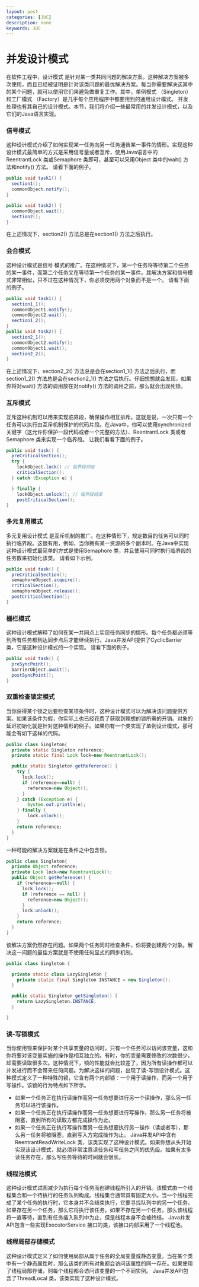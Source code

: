 ```yaml
---
layout: post
categories: [JUC]
description: none
keywords: JUC
---
```

# 并发设计模式
在软件工程中，设计模式 是针对某一类共同问题的解决方案。这种解决方案被多次使用，而且已经被证明是针对该类问题的最优解决方案。每当你需要解决这其中的某个问题，就可以使用它们来避免做重复工作。其中，单例模式 （Singleton）和工厂模式 （Factory）是几乎每个应用程序中都要用到的通用设计模式。
并发处理也有其自己的设计模式。本节，我们将介绍一些最常用的并发设计模式，以及它们的Java语言实现。

### 信号模式
这种设计模式介绍了如何实现某一任务向另一任务通告某一事件的情形。实现这种设计模式最简单的方式是采用信号量或者互斥，使用Java语言中的ReentrantLock 类或Semaphore 类即可，甚至可以采用Object 类中的wait() 方法和notify() 方法。
请看下面的例子。
```java
public void task1() {
  section1();
  commonObject.notify();
}

public void task2() {
  commonObject.wait();
  section2();
}
```
在上述情况下，section2() 方法总是在section1() 方法之后执行。

### 会合模式
这种设计模式是信号 模式的推广。在这种情况下，第一个任务将等待第二个任务的某一事件，而第二个任务又在等待第一个任务的某一事件。其解决方案和信号模式非常相似，只不过在这种情况下，你必须使用两个对象而不是一个。
请看下面的例子。
```java
public void task1() {
  section1_1();
  commonObject1.notify();
  commonObject2.wait();
  section1_2();
}
public void task2() {
  section2_1();
  commonObject2.notify();
  commonObject1.wait();
  section2_2();
}
```
在上述情况下，section2_2() 方法总是会在section1_1() 方法之后执行，而section1_2() 方法总是会在section2_1() 方法之后执行。仔细想想就会发现，如果你将对wait() 方法的调用放在对notify() 方法的调用之前，那么就会出现死锁。

### 互斥模式
互斥这种机制可以用来实现临界段，确保操作相互排斥。这就是说，一次只有一个任务可以执行由互斥机制保护的代码片段。在Java中，你可以使用synchronized 关键字（这允许你保护一段代码或者一个完整的方法）、ReentrantLock 类或者Semaphore 类来实现一个临界段。
让我们看看下面的例子。
```java
public void task() {
  preCriticalSection();
  try {
    lockObject.lock() // 临界段开始
    criticalSection();
  } catch (Exception e) {

  } finally {
    lockObject.unlock(); // 临界段结束
    postCriticalSection();
}
```
### 多元复用模式
多元复用设计模式 是互斥机制的推广。在这种情形下，规定数目的任务可以同时执行临界段。这很有用，例如，当你拥有某一资源的多个副本时。在Java中实现这种设计模式最简单的方式是使用Semaphore 类，并且使用可同时执行临界段的任务数来初始化该类。
请看如下示例。
```java
public void task() {
  preCriticalSection();
  semaphoreObject.acquire();
  criticalSection();
  semaphoreObject.release();
  postCriticalSection();
}
```
### 栅栏模式
这种设计模式解释了如何在某一共同点上实现任务同步的情形。每个任务都必须等到所有任务都到达同步点后才能继续执行。Java并发API提供了CyclicBarrier 类，它是这种设计模式的一个实现。
请看下面的例子。
```java
public void task() {
  preSyncPoint();
  barrierObject.await();
  postSyncPoint();
}
```
### 双重检查锁定模式
当你获得某个锁之后要检查某项条件时，这种设计模式可以为解决该问题提供方案。如果该条件为假，你实际上也已经花费了获取到理想的锁所需的开销。对象的延迟初始化就是针对这种情形的例子。如果你有一个类实现了单例设计模式，那可能会有如下这样的代码。
```java
public class Singleton{
  private static Singleton reference;
  private static final Lock lock=new ReentrantLock();

  public static Singleton getReference() {
    try {
      lock.lock();
      if (reference==null) {
        reference=new Object();
      }
    } catch (Exception e) {
        System.out.println(e);
    } finally {
        lock.unlock();
    }
    return reference;
  }
}
```
一种可能的解决方案就是在条件之中包含锁。
```java
public class Singleton{
  private Object reference;
  private Lock lock=new ReentrantLock();
  public Object getReference() {
    if (reference==null) {
      lock.lock();
      if (reference == null) {
        reference=new Object();
      }
      lock.unlock();
    }
    return reference;
  }
}
```
该解决方案仍然存在问题。如果两个任务同时检查条件，你将要创建两个对象。解决这一问题的最佳方案就是不使用任何显式的同步机制。
```Java
public class Singleton {

  private static class LazySingleton {
    private static final Singleton INSTANCE = new Singleton();
  }

  public static Singleton getSingleton() {
    return LazySingleton.INSTANCE;
  }

}
```
### 读-写锁模式
当你使用锁来保护对某个共享变量的访问时，只有一个任务可以访问该变量，这和你将要对该变量实施的操作是相互独立的。有时，你的变量需要修改的次数很少，却需要读取很多次。这种情况下，锁的性能就会比较差了，因为所有读操作都可以并发进行而不会带来任何问题。为解决这样的问题，出现了读-写锁设计模式。这种模式定义了一种特殊的锁，它含有两个内部锁：一个用于读操作，而另一个用于写操作。该锁的行为特点如下所示。
- 如果一个任务正在执行读操作而另一任务想要进行另一个读操作，那么另一任务可以进行该操作。
- 如果一个任务正在执行读操作而另一任务想要进行写操作，那么另一任务将被阻塞，直到所有的读取方都完成操作为止。
- 如果一个任务正在执行写操作而另一任务想要执行另一操作（读或者写），那么另一任务将被阻塞，直到写入方完成操作为止。
  Java并发API中含有ReentrantReadWriteLock 类，该类实现了这种设计模式。如果你想从头开始实现该设计模式，就必须非常注意读任务和写任务之间的优先级。如果有太多读任务存在，那么写任务等待的时间就会很长。

### 线程池模式
这种设计模式试图减少为执行每个任务而创建线程所引入的开销。该模式由一个线程集合和一个待执行的任务队列构成。线程集合通常具有固定大小。当一个线程完成了某个任务的执行时，它本身并不会结束执行，它要寻找队列中的另一个任务。如果存在另一个任务，那么它将执行该任务。如果不存在另一个任务，那么该线程将一直等待，直到有任务插入队列中为止，但是线程本身不会被终结。
Java并发API包含一些实现ExecutorService 接口的类，该接口内部采用了一个线程池。

### 线程局部存储模式
这种设计模式定义了如何使用局部从属于任务的全局变量或静态变量。当在某个类中有一个静态属性时，那么该类的所有对象都会访问该属性的同一存在。如果使用了线程局部存储，则每个线程都会访问该变量的一个不同实例。
Java并发API包含了ThreadLocal 类，该类实现了这种设计模式。